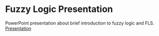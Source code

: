 # Fuzzy Logic Presentation
PowerPoint presentation about brief introduction to fuzzy logic and FLS. [Presentation](https://github.com/Arseni1919/Fuzzy_Logic_presentation/blob/master/Presentation1.pptx)
